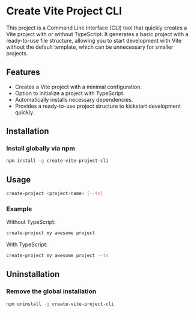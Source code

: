 # Create Vite Project CLI

This project is a Command Line Interface (CLI) tool that quickly creates a Vite project with or without TypeScript. It generates a basic project with a ready-to-use file structure, allowing you to start development with Vite without the default template, which can be unnecessary for smaller projects.

## Features

- Creates a Vite project with a minimal configuration.
- Option to initialize a project with TypeScript.
- Automatically installs necessary dependencies.
- Provides a ready-to-use project structure to kickstart development quickly.

## Installation

### Install globally via npm

```bash
npm install -g create-vite-project-cli
```

## Usage

```bash
create-project <project-name> [--ts]
```

### Example

Without TypeScript:

```bash
create-project my awesome project
```

With TypeScript:

```bash
create-project my awesome project --ts
```

## Uninstallation

### Remove the global installation

```bash
npm uninstall -g create-vite-project-cli
```
